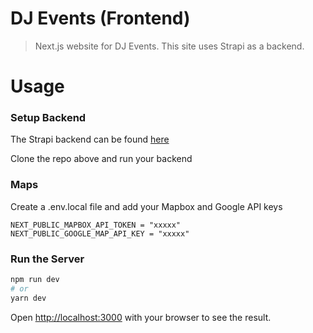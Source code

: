 # DJ Events (Frontend)

> Next.js website for DJ Events. This site uses Strapi as a backend.

<!-- ![DJ Events](/public/images/screen.png 'DJ Events')

[VIEW DEMO](https://djeventsfrontend.vercel.app) -->

# Usage

### Setup Backend

The Strapi backend can be found [here](https://github.com/CAVASOL/dj-events-backend)

Clone the repo above and run your backend

### Maps

Create a .env.local file and add your Mapbox and Google API keys

```
NEXT_PUBLIC_MAPBOX_API_TOKEN = "xxxxx"
NEXT_PUBLIC_GOOGLE_MAP_API_KEY = "xxxxx"
```

### Run the Server

```bash
npm run dev
# or
yarn dev
```

Open [http://localhost:3000](http://localhost:3000) with your browser to see the result.
